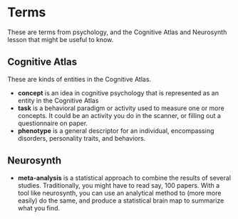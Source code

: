 # Terms

These are terms from psychology, and the Cognitive Atlas and Neurosynth lesson
that might be useful to know.

## Cognitive Atlas

These are kinds of entities in the Cognitive Atlas.

 - **concept** is an idea in cognitive psychology that is represented as an entity in the Cognitive Atlas
 - **task** is a behavioral paradigm or activity used to measure one or more concepts. It could be an activity you do in the scanner, or filling out a questionnaire on paper.
 - **phenotype** is a general descriptor for an individual, encompassing disorders, personality traits, and behaviors.

## Neurosynth

 - **meta-analysis** is a statistical approach to combine the results of several studies. Traditionally, you might have to read say, 100 papers. With a tool like neurosynth, you can use an analytical method to (more more easily) do the same, and produce a statistical brain map to summarize what you find.

